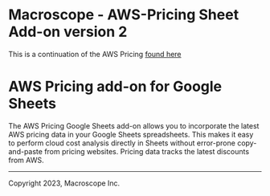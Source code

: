 # Macroscope - AWS-Pricing Sheet Add-on version 2

This is a continuation of the AWS Pricing [found here](https://github.com/getmacroscope/aws-pricing)

# AWS Pricing add-on for Google Sheets

The AWS Pricing Google Sheets add-on allows you to incorporate the latest AWS pricing data in your Google Sheets spreadsheets. This makes it easy to perform cloud cost analysis directly in Sheets without error-prone copy-and-paste from pricing websites. Pricing data tracks the latest discounts from AWS.

---

Copyright 2023, Macroscope Inc.
